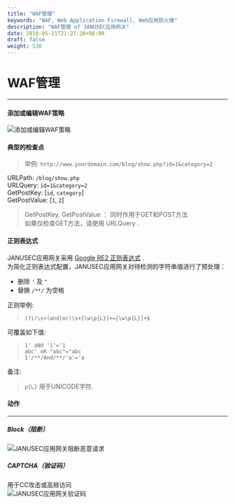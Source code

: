 ```yaml
---
title: "WAF管理"
keywords: "WAF, Web Application Firewall, Web应用防火墙"
description: "WAF管理 of JANUSEC应用网关"
date: 2018-05-21T21:27:20+08:00
draft: false
weight: 530
---
```


# WAF管理
----

#### 添加或编辑WAF策略
![添加或编辑WAF策略](/images/waf1.png "JANUSEC应用网关，添加或编辑WAF策略")   

#### 典型的检查点  
> 举例: `http://www.yourdomain.com/blog/show.php?id=1&category=2`   

URLPath: `/blog/show.php`  
URLQuery: `id=1&category=2`  
GetPostKey: [`id`, `category`]   
GetPostValue: [`1`, `2`]   

> GetPostKey, GetPostValue ： 同时作用于GET和POST方法     
> 如果仅检查GET方法，请使用 URLQuery  .  


#### 正则表达式  
JANUSEC应用网关采用 [Google RE2 正则表达式](https://github.com/google/re2/wiki/Syntax ) .  
为简化正则表达式配置，JANUSEC应用网关对待检测的字符串值进行了预处理：  

* 删除  `'` 及  `"`    
* 替换 `/**/` 为空格   


正则举例: 

> `(?i)\s+(and|or)\s+[\w\p{L}]+=[\w\p{L}]+$`   

可覆盖如下值:   

> `1' aNd '1'='1`   
> `abc' oR "abc"="abc`   
> `1'/**/And/**/'a'='a`   

备注:   

>  `p{L}` 用于UNICODE字符.    



#### 动作  
----
##### Block（阻断） 
![JANUSEC应用网关阻断恶意请求](/images/waf2.png)  

##### CAPTCHA（验证码）
用于CC攻击或高频访问   
![JANUSEC应用网关验证码](/images/captcha.png)   
